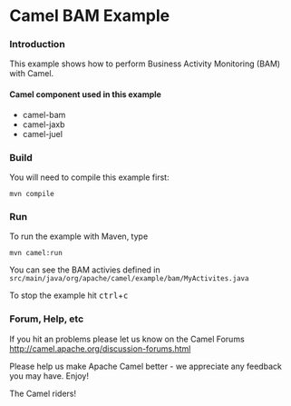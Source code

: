 # Camel BAM Example

### Introduction

This example shows how to perform Business Activity Monitoring (BAM)
with Camel.

#### Camel component used in this example

* camel-bam
* camel-jaxb
* camel-juel

### Build

You will need to compile this example first:

	mvn compile

### Run

To run the example with Maven, type

	mvn camel:run

You can see the BAM activies defined in
  `src/main/java/org/apache/camel/example/bam/MyActivites.java`

To stop the example hit <kbd>ctrl</kbd>+<kbd>c</kbd>

### Forum, Help, etc

If you hit an problems please let us know on the Camel Forums
	<http://camel.apache.org/discussion-forums.html>

Please help us make Apache Camel better - we appreciate any feedback you may
have.  Enjoy!


The Camel riders!
